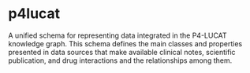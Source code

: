 # p4lucat
A unified schema for representing data integrated in the P4-LUCAT knowledge graph. This schema defines the main classes and properties presented in data sources that make available clinical notes, scientific publication, and drug interactions and the relationships among them.
